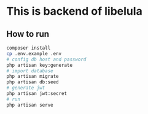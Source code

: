 # This is backend of libelula
## How to run

```bash
composer install
cp .env.example .env
# config db host and password
php artisan key:generate
# import database
php artisan migrate
php artisan db:seed
# generate jwt
php artisan jwt:secret
# run
php artisan serve
```

